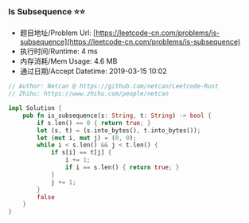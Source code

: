 
### Is Subsequence :star::star:
- 题目地址/Problem Url: [https://leetcode-cn.com/problems/is-subsequence](https://leetcode-cn.com/problems/is-subsequence)
- 执行时间/Runtime: 4 ms 
- 内存消耗/Mem Usage: 4.6 MB
- 通过日期/Accept Datetime: 2019-03-15 10:02

```rust
// Author: Netcan @ https://github.com/netcan/Leetcode-Rust
// Zhihu: https://www.zhihu.com/people/netcan

impl Solution {
    pub fn is_subsequence(s: String, t: String) -> bool {
        if s.len() == 0 { return true; }
        let (s, t) = (s.into_bytes(), t.into_bytes());
        let (mut i, mut j) = (0, 0);
        while i < s.len() && j < t.len() {
            if s[i] == t[j] {
                i += 1;
                if i == s.len() { return true; }
            }
            j += 1;
        }
        false
    }
}


```
